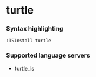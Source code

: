 # turtle
<!--- THIS DOCUMENT IS AUTOMATICALLY GENERATED, DON'T EDIT IT -->

### Syntax highlighting

```vim
:TSInstall turtle
```

### Supported language servers

- turtle_ls
